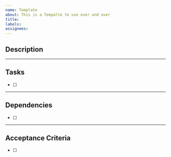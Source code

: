 ```yaml
---
name: Template
about: This is a Tempalte to use over and over
title:
labels:
assignees: 
---
```


## Description

---

## Tasks

- [ ]  

---

## Dependencies

- [ ] 

---

## Acceptance Criteria

- [ ] 
